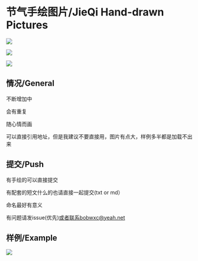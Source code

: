 # 节气手绘图片/JieQi Hand-drawn Pictures

[![](https://img.shields.io/badge/jieqi-githubsite-green)](https://bobwxc.github.io/jieqi/)

[![](https://img.shields.io/badge/jieqi-giteesite-green)](https://wxcserver.gitee.io/jieqi/)

[![](https://img.shields.io/badge/license-Mulan_PSL_v1-blue)](https://license.coscl.org.cn/MulanPSL/)

## 情况/General

不断增加中

会有重复

随心情而画

可以直接引用地址，但是我建议不要直接用，图片有点大，样例多半都是加载不出来

## 提交/Push

有手绘的可以直接提交

有配套的短文什么的也请直接一起提交(txt or md）

命名最好有意义

有问题请发issue(优先)或者联系bobwxc@yeah.net

## 样例/Example

![](https://wxcserver.gitee.io/jieqi/photos/20190520_041107919_iOS.png)



